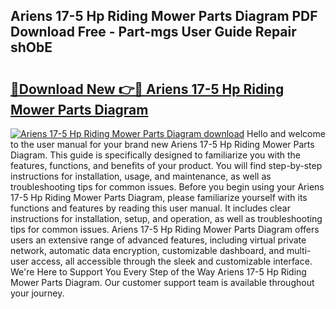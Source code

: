 ## Ariens 17-5 Hp Riding Mower Parts Diagram PDF Download Free - Part-mgs User Guide Repair shObE

# <h2><a href="http://dfqnt4.blite.top/?on=Ariens+17-5+Hp+Riding+Mower+Parts+Diagram">🔗Download New 👉🔴 Ariens 17-5 Hp Riding Mower Parts Diagram</a></h2>

[![Ariens 17-5 Hp Riding Mower Parts Diagram download](https://i.imgur.com/lujVjoI.png)](http://dfqnt4.blite.top/?on=Ariens+17-5+Hp+Riding+Mower+Parts+Diagram)
Hello and welcome to the user manual for your brand new Ariens 17-5 Hp Riding Mower Parts Diagram. This guide is specifically designed to familiarize you with the features, functions, and benefits of your product. You will find step-by-step instructions for installation, usage, and maintenance, as well as troubleshooting tips for common issues. Before you begin using your Ariens 17-5 Hp Riding Mower Parts Diagram, please familiarize yourself with its functions and features by reading this user manual. It includes clear instructions for installation, setup, and operation, as well as troubleshooting tips for common issues. Ariens 17-5 Hp Riding Mower Parts Diagram offers users an extensive range of advanced features, including virtual private network, automatic data encryption, customizable dashboard, and multi-user access, all accessible through the sleek and customizable interface. We're Here to Support You Every Step of the Way Ariens 17-5 Hp Riding Mower Parts Diagram. Our customer support team is available throughout your journey.
